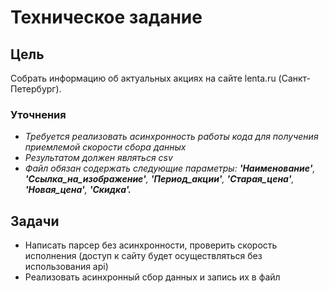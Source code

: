 # Техническое задание
## Цель
Собрать информацию об актуальных акциях на сайте lenta.ru (Санкт-Петербург).
### Уточнения
+ *Требуется реализовать асинхронность работы кода для получения приемлемой скорости
сбора данных*
+ *Результатом должен являться csv*
+ *Файл обязан содержать следующие параметры:
                __'Наименование'__,
                __'Ссылка_на_изображение'__,
                __'Период_акции'__,
                __'Старая_цена'__,
                __'Новая_цена'__,
                __'Скидка'.__*
## Задачи
+ Написать парсер без асинхронности, проверить скорость исполнения (доступ к
сайту будет осуществляться без использования api)
+ Реализовать асинхронный сбор данных и запись их в файл
